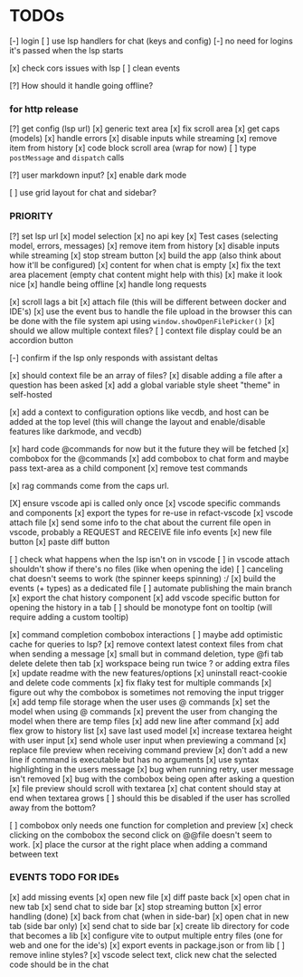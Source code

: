 # TODOs

[-] login
[ ] use lsp handlers for chat (keys and config)
[-] no need for logins it's passed when the lsp starts

[x] check cors issues with lsp
[ ] clean events

[?] How should it handle going offline?

### for http release

[?] get config (lsp url)
[x] generic text area
[x] fix scroll area
[x] get caps (models)
[x] handle errors
[x] disable inputs while streaming
[x] remove item from history
[x] code block scroll area (wrap for now)
[ ] type `postMessage` and `dispatch` calls

[?] user markdown input?
[x] enable dark mode

[ ] use grid layout for chat and sidebar?

### PRIORITY

[?] set lsp url
[x] model selection
[x] no api key
[x] Test cases (selecting model, errors, messages)
[x] remove item from history
[x] disable inputs while streaming
[x] stop stream button
[x] build the app (also think about how it'll be configured)
[x] content for when chat is empty
[x] fix the text area placement (empty chat content might help with this)
[x] make it look nice
[x] handle being offline
[x] handle long requests

[x] scroll lags a bit
[x] attach file (this will be different between docker and IDE's)
[x] use the event bus to handle the file upload in the browser this can be done with the file system api using `window.showOpenFilePicker()`
[x] should we allow multiple context files?
[ ] context file display could be an accordion button

[-] confirm if the lsp only responds with assistant deltas

[x] should context file be an array of files?
[x] disable adding a file after a question has been asked
[x] add a global variable style sheet "theme" in self-hosted

[x] add a context to configuration options like vecdb, and host can be added at the top level (this will change the layout and enable/disable features like darkmode, and vecdb)

[x] hard code @commands for now but it the future they will be fetched
[x] combobox for the @commands
[x] add combobox to chat form and maybe pass text-area as a child component
[x] remove test commands

[x] rag commands come from the caps url.

[X] ensure vscode api is called only once
[x] vscode specific commands and components
[x] export the types for re-use in refact-vscode
[x] vscode attach file
[x] send some info to the chat about the current file open in vscode, probably a REQUEST and RECEIVE file info events
[x] new file button
[x] paste diff button

[ ] check what happens when the lsp isn't on in vscode
[ ] in vscode attach shouldn't show if there's no files (like when opening the ide)
[ ] canceling chat doesn't seems to work (the spinner keeps spinning) :/
[x] build the events (+ types) as a dedicated file
[ ] automate publishing the main branch
[x] export the chat history component
[x] add vscode specific button for opening the history in a tab
[ ] should be monotype font on tooltip (will require adding a custom tooltip)

[x] command completion combobox interactions
[ ] maybe add optimistic cache for queries to lsp?
[x] remove context latest context files from chat when sending a message
[x] small but in command deletion, type @fi tab delete delete then tab
[x] workspace being run twice ? or adding extra files
[x] update readme with the new features/options
[x] uninstall react-cookie and delete code comments
[x] fix flaky test for multiple commands
[x] figure out why the combobox is sometimes not removing the input trigger
[x] add temp file storage when the user uses @ commands
[x] set the model when using @ commands
[x] prevent the user from changing the model when there are temp files
[x] add new line after command
[x] add flex grow to history list
[x] save last used model
[x] increase textarea height with user input
[x] send whole user input when previewing a command
[x] replace file preview when receiving command preview
[x] don't add a new line if command is executable but has no arguments
[x] use syntax highlighting in the users message
[x] bug when running retry, user message isn't removed
[x] bug with the combobox being open after asking a question
[x] file preview should scroll with textarea
[x] chat content should stay at end when textarea grows
[ ] should this be disabled if the user has scrolled away from the bottom?

[ ] combobox only needs one function for completion and preview
[x] check clicking on the combobox the second click on @@file doesn't seem to work.
[x] place the cursor at the right place when adding a command between text

### EVENTS TODO FOR IDEs

[x] add missing events
[x] open new file
[x] diff paste back
[x] open chat in new tab
[x] send chat to side bar
[x] stop streaming button
[x] error handling (done)
[x] back from chat (when in side-bar)
[x] open chat in new tab (side bar only)
[x] send chat to side bar
[x] create lib directory for code that becomes a lib
[x] configure vite to output multiple entry files (one for web and one for the ide's)
[x] export events in package.json or from lib
[ ] remove inline styles?
[x] vscode select text, click new chat the selected code should be in the chat
